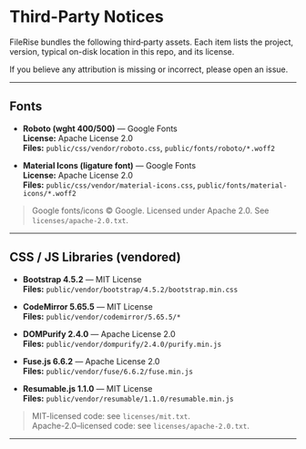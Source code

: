 # Third-Party Notices

FileRise bundles the following third‑party assets. Each item lists the project, version, typical on-disk location in this repo, and its license.

If you believe any attribution is missing or incorrect, please open an issue.

---

## Fonts

- **Roboto (wght 400/500)** — Google Fonts  
  **License:** Apache License 2.0  
  **Files:** `public/css/vendor/roboto.css`, `public/fonts/roboto/*.woff2`

- **Material Icons (ligature font)** — Google Fonts  
  **License:** Apache License 2.0  
  **Files:** `public/css/vendor/material-icons.css`, `public/fonts/material-icons/*.woff2`

> Google fonts/icons © Google. Licensed under Apache 2.0. See `licenses/apache-2.0.txt`.

---

## CSS / JS Libraries (vendored)

- **Bootstrap 4.5.2** — MIT License  
  **Files:** `public/vendor/bootstrap/4.5.2/bootstrap.min.css`

- **CodeMirror 5.65.5** — MIT License  
  **Files:** `public/vendor/codemirror/5.65.5/*`

- **DOMPurify 2.4.0** — Apache License 2.0  
  **Files:** `public/vendor/dompurify/2.4.0/purify.min.js`

- **Fuse.js 6.6.2** — Apache License 2.0  
  **Files:** `public/vendor/fuse/6.6.2/fuse.min.js`

- **Resumable.js 1.1.0** — MIT License  
  **Files:** `public/vendor/resumable/1.1.0/resumable.min.js`

> MIT-licensed code: see `licenses/mit.txt`.  
> Apache-2.0–licensed code: see `licenses/apache-2.0.txt`.

---
